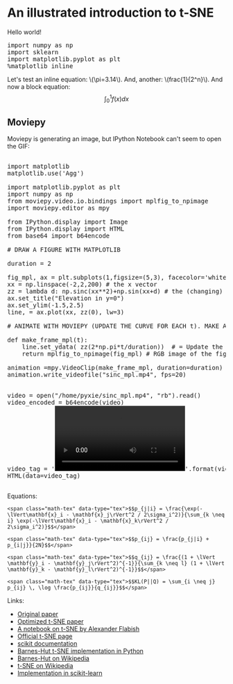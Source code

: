 # An illustrated introduction to t-SNE

Hello world!

<pre data-code-language="python"
     data-executable="true"
     data-type="programlisting">
import numpy as np
import sklearn
import matplotlib.pyplot as plt
%matplotlib inline
</pre>

Let's test an inline equation: <span class="math-tex" data-type="tex">\\(\pi=3.14\\)</span>. And, another: <span data-type="tex">\\(frac{1}{2^n}\\)</span>.  And now a block equation:
<span class="math-tex" data-type="tex">$$\int_0^1 f(x)dx$$</span>

## Moviepy

Moviepy is generating an image, but IPython Notebook can't seem to open the GIF:

<pre data-code-language="python"
     data-executable="true"
     data-type="programlisting">

import matplotlib
matplotlib.use('Agg')

import matplotlib.pyplot as plt
import numpy as np
from moviepy.video.io.bindings import mplfig_to_npimage
import moviepy.editor as mpy

from IPython.display import Image
from IPython.display import HTML
from base64 import b64encode

# DRAW A FIGURE WITH MATPLOTLIB

duration = 2

fig_mpl, ax = plt.subplots(1,figsize=(5,3), facecolor='white')
xx = np.linspace(-2,2,200) # the x vector
zz = lambda d: np.sinc(xx**2)+np.sin(xx+d) # the (changing) z vector
ax.set_title("Elevation in y=0")
ax.set_ylim(-1.5,2.5)
line, = ax.plot(xx, zz(0), lw=3)

# ANIMATE WITH MOVIEPY (UPDATE THE CURVE FOR EACH t). MAKE A GIF.

def make_frame_mpl(t):
    line.set_ydata( zz(2*np.pi*t/duration))  # = Update the curve
    return mplfig_to_npimage(fig_mpl) # RGB image of the figure

animation =mpy.VideoClip(make_frame_mpl, duration=duration)
animation.write_videofile("sinc_mpl.mp4", fps=20)


video = open("/home/pyxie/sinc_mpl.mp4", "rb").read()
video_encoded = b64encode(video)
video_tag = '<video controls alt="test" src="data:video/x-m4v;base64,{0}"></video>'.format(video_encoded)
HTML(data=video_tag)

</pre>

Equations:

```
<span class="math-tex" data-type="tex">$$p_{j|i} = \frac{\exp(-\lVert\mathbf{x}_i - \mathbf{x}_j\rVert^2 / 2\sigma_i^2)}{\sum_{k \neq i} \exp(-\lVert\mathbf{x}_i - \mathbf{x}_k\rVert^2 / 2\sigma_i^2)}$$</span>

<span class="math-tex" data-type="tex">$$p_{ij} = \frac{p_{j|i} + p_{i|j}}{2N}$$</span>

<span class="math-tex" data-type="tex">$$q_{ij} = \frac{(1 + \lVert \mathbf{y}_i - \mathbf{y}_j\rVert^2)^{-1}}{\sum_{k \neq l} (1 + \lVert \mathbf{y}_k - \mathbf{y}_l\rVert^2)^{-1}}$$</span>

<span class="math-tex" data-type="tex">$$KL(P||Q) = \sum_{i \neq j} p_{ij} \, \log \frac{p_{ij}}{q_{ij}}$$</span>
```

Links:

* [Original paper](http://jmlr.csail.mit.edu/papers/volume9/vandermaaten08a/vandermaaten08a.pdf)
* [Optimized t-SNE paper](http://lvdmaaten.github.io/publications/papers/JMLR_2014.pdf)
* [A notebook on t-SNE by Alexander Flabish](http://nbviewer.ipython.org/urls/gist.githubusercontent.com/AlexanderFabisch/1a0c648de22eff4a2a3e/raw/59d5bc5ed8f8bfd9ff1f7faa749d1b095aa97d5a/t-SNE.ipynb)
* [Official t-SNE page](http://lvdmaaten.github.io/tsne/)
* [scikit documentation](http://scikit-learn.org/stable/modules/generated/sklearn.manifold.TSNE.html)
* [Barnes-Hut t-SNE implementation in Python](https://github.com/danielfrg/tsne)
* [Barnes-Hut on Wikipedia](http://en.wikipedia.org/wiki/Barnes%E2%80%93Hut_simulation)
* [t-SNE on Wikipedia](http://en.wikipedia.org/wiki/T-distributed_stochastic_neighbor_embedding)
* [Implementation in scikit-learn](https://github.com/scikit-learn/scikit-learn/blob/master/sklearn/manifold/t_sne.py)
